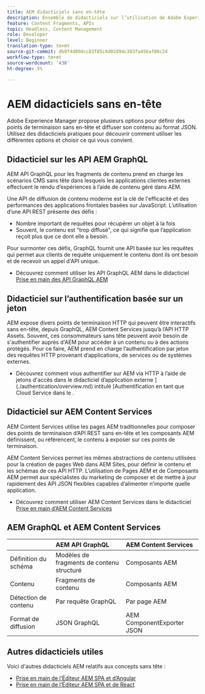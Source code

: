 ```yaml
---
title: AEM didacticiels sans en-tête
description: Ensemble de didacticiels sur l’utilisation de Adobe Experience Manager en tant que CMS sans en-tête.
feature: Content Fragments, APIs
topic: Headless, Content Management
role: Developer
level: Beginner
translation-type: tm+mt
source-git-commit: db9f4d09dcc83f85c8d02d94c383fa456af88c24
workflow-type: tm+mt
source-wordcount: '438'
ht-degree: 5%

---
```



# AEM didacticiels sans en-tête

Adobe Experience Manager propose plusieurs options pour définir des points de terminaison sans en-tête et diffuser son contenu au format JSON. Utilisez des didacticiels pratiques pour découvrir comment utiliser les différentes options et choisir ce qui vous convient.

## Didacticiel sur les API AEM GraphQL

AEM API GraphQL pour les fragments de contenu
prend en charge les scénarios CMS sans tête dans lesquels les applications clientes externes effectuent le rendu d’expériences à l’aide de contenu géré dans AEM.

Une API de diffusion de contenu moderne est la clé de l&#39;efficacité et des performances des applications frontales basées sur JavaScript. L’utilisation d’une API REST présente des défis :

* Nombre important de requêtes pour récupérer un objet à la fois
* Souvent, le contenu est &quot;trop diffusé&quot;, ce qui signifie que l’application reçoit plus que ce dont elle a besoin.

Pour surmonter ces défis, GraphQL fournit une API basée sur les requêtes qui permet aux clients de requête uniquement le contenu dont ils ont besoin et de recevoir un appel d&#39;API unique.

* Découvrez comment utiliser les API GraphQL AEM dans le didacticiel [Prise en main des API GraphQL AEM](./graphql/overview.md)

## Didacticiel sur l’authentification basée sur un jeton

AEM expose divers points de terminaison HTTP qui peuvent être interactifs sans en-tête, depuis GraphQL, AEM Content Services jusqu’à l’API HTTP Assets. Souvent, ces consommateurs sans tête peuvent avoir besoin de s&#39;authentifier auprès d&#39;AEM pour accéder à un contenu ou à des actions protégés. Pour ce faire, AEM prend en charge l’authentification par jeton des requêtes HTTP provenant d’applications, de services ou de systèmes externes.

* Découvrez comment vous authentifier sur AEM via HTTP à l’aide de jetons d&#39;accès dans le didacticiel d’application externe ](./authentication/overview.md) intitulé [Authentification en tant que Cloud Service dans le  .

## Didacticiel sur AEM Content Services

AEM Content Services utilise les pages AEM traditionnelles pour composer des points de terminaison d’API REST sans en-tête et les composants AEM définissent, ou référencent, le contenu à exposer sur ces points de terminaison.

AEM Content Services permet les mêmes abstractions de contenu utilisées pour la création de pages Web dans AEM Sites, pour définir le contenu et les schémas de ces API HTTP. L’utilisation de Pages AEM et de Composants AEM permet aux spécialistes du marketing de composer et de mettre à jour rapidement des API JSON flexibles capables d’alimenter n’importe quelle application.

* Découvrez comment utiliser AEM Content Services dans le didacticiel [Prise en main d’AEM Content Services](./content-services/overview.md)

## AEM GraphQL et AEM Content Services

|  | AEM API GraphQL | AEM Content Services |
|--------------------------------|:-----------------|:---------------------|
| Définition du schéma | Modèles de fragments de contenu structuré | Composants AEM |
| Contenu | Fragments de contenu | Composants AEM |
| Détection de contenu | Par requête GraphQL | Par page AEM |
| Format de diffusion | JSON GraphQL | AEM ComponentExporter JSON |

## Autres didacticiels utiles

Voici d&#39;autres didacticiels AEM relatifs aux concepts sans tête :

* [Prise en main de l’Éditeur AEM SPA et d’Angular](https://experienceleague.adobe.com/docs/experience-manager-learn/spa-angular-tutorial/overview.html)
* [Prise en main de l’Éditeur AEM SPA et de React](https://experienceleague.adobe.com/docs/experience-manager-learn/spa-react-tutorial/overview.html)